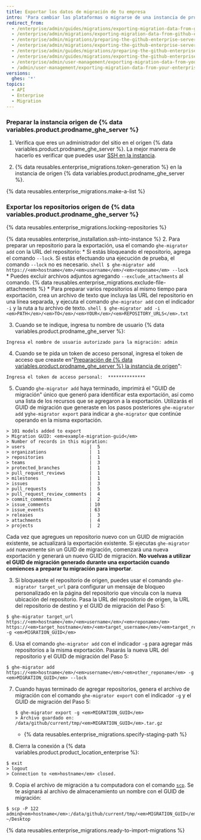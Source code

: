 ```yaml
---
title: Exportar los datos de migración de tu empresa
intro: 'Para cambiar las plataformas o migrarse de una instancia de pruebas a una productiva, puedes exportar los datos de migración de una instancia de {% data variables.product.prodname_ghe_server %} si preparas la instancia, bloqueas los repositorios, y generas un archivo de migración.'
redirect_from:
  - /enterprise/admin/guides/migrations/exporting-migration-data-from-github-enterprise/
  - /enterprise/admin/migrations/exporting-migration-data-from-github-enterprise-server
  - /enterprise/admin/migrations/preparing-the-github-enterprise-server-source-instance
  - /enterprise/admin/migrations/exporting-the-github-enterprise-server-source-repositories
  - /enterprise/admin/guides/migrations/preparing-the-github-enterprise-source-instance/
  - /enterprise/admin/guides/migrations/exporting-the-github-enterprise-source-repositories/
  - /enterprise/admin/user-management/exporting-migration-data-from-your-enterprise
  - /admin/user-management/exporting-migration-data-from-your-enterprise
versions:
  ghes: '*'
topics:
  - API
  - Enterprise
  - Migration
---
```

### Preparar la instancia origen de {% data variables.product.prodname_ghe_server %}

1. Verifica que eres un administrador del sitio en el origen {% data variables.product.prodname_ghe_server %}. La mejor manera de hacerlo es verificar que puedes usar [SSH en la instancia](/enterprise/admin/guides/installation/accessing-the-administrative-shell-ssh/).

2. {% data reusables.enterprise_migrations.token-generation %} en la instancia de origen {% data variables.product.prodname_ghe_server %}.

{% data reusables.enterprise_migrations.make-a-list %}

### Exportar los repositorios origen de {% data variables.product.prodname_ghe_server %}

{% data reusables.enterprise_migrations.locking-repositories %}

{% data reusables.enterprise_installation.ssh-into-instance %}
2. Para preparar un repositorio para la exportación, usa el comando `ghe-migrator add` con la URL del repositorio:
    * Si estás bloqueando el repositorio, agrega el comando `--lock`. Si estás efectuando una ejecución de prueba, el comando `--lock` no es necesario.
      ```shell
      $ ghe-migrator add https://<em>hostname</em>/<em>username</em>/<em>reponame</em> --lock
      ```
    * Puedes excluir archivos adjuntos agregando ` --exclude_attachments ` al comando. {% data reusables.enterprise_migrations.exclude-file-attachments %}
    * Para preparar varios repositorios al mismo tiempo para exportación, crea un archivo de texto que incluya las URL del repositorio en una línea separada, y ejecuta el comando `ghe-migrator add` con el indicador `-i` y la ruta a tu archivo de texto.
      ```shell
      $ ghe-migrator add -i <em>PATH</em>/<em>TO</em>/<em>YOUR</em>/<em>REPOSITORY_URLS</em>.txt
      ```

3. Cuando se te indique, ingresa tu nombre de usuario {% data variables.product.prodname_ghe_server %}:
  ```shell
  Ingresa el nombre de usuario autorizado para la migración: admin
  ```
4. Cuando se te pida un token de acceso personal, ingresa el token de acceso que creaste en"[Preparación de {% data variables.product.prodname_ghe_server %} la instancia de origen](#preparing-the-github-enterprise-server-source-instance)":
  ```shell
  Ingresa el token de acceso personal:  **************
  ```
5. Cuando `ghe-migrator add` haya terminado, imprimirá el "GUID de migración" único que generó para identificar esta exportación, así como una lista de los recursos que se agregaron a la exportación. Utilizarás el GUID de migración que generaste en los pasos posteriores `ghe-migrator add` y`ghe-migrator export` para indicar a `ghe-migrator` que continúe operando en la misma exportación.
  ```shell
  > 101 models added to export
  > Migration GUID: <em>example-migration-guid</em>
  > Number of records in this migration:
  > users                        |  5
  > organizations                |  1
  > repositories                 |  1
  > teams                        |  3
  > protected_branches           |  1
  > pull_request_reviews         |  1
  > milestones                   |  1
  > issues                       |  3
  > pull_requests                |  5
  > pull_request_review_comments |  4
  > commit_comments              |  2
  > issue_comments               | 10
  > issue_events                 | 63
  > releases                     |  3
  > attachments                  |  4
  > projects                     |  2
  ```
  Cada vez que agregues un repositorio nuevo con un GUID de migración existente, se actualizará la exportación existente. Si ejecutas `ghe-migrator add` nuevamente sin un GUID de migración, comenzará una nueva exportación y generará un nuevo GUID de migración. **No vuelvas a utilizar el GUID de migración generado durante una exportación cuando comiences a preparar tu migración para importar**.

3. Si bloqueaste el repositorio de origen, puedes usar el comando `ghe-migrator target_url` para configurar un mensaje de bloqueo personalizado en la página del repositorio que vincula con la nueva ubicación del repositorio. Pasa la URL del repositorio de origen, la URL del repositorio de destino y el GUID de migración del Paso 5:

  ```shell
  $ ghe-migrator target_url https://<em>hostname</em>/<em>username</em>/<em>reponame</em> https://<em>target_hostname</em>/<em>target_username</em>/<em>target_reponame</em> -g <em>MIGRATION_GUID</em>
  ```

6. Usa el comando `ghe-migrator add` con el indicador `-g` para agregar más repositorios a la misma exportación. Pasarás la nueva URL del repositorio y el GUID de migración del Paso 5:
  ```shell
  $ ghe-migrator add https://<em>hostname</em>/<em>username</em>/<em>other_reponame</em> -g <em>MIGRATION_GUID</em> --lock
  ```
7. Cuando hayas terminado de agregar repositorios, genera el archivo de migración con el comando `ghe-migrator export` con el indicador `-g` y el GUID de migración del Paso 5:
    ```shell
    $ ghe-migrator export -g <em>MIGRATION_GUID</em>
    > Archivo guardado en: /data/github/current/tmp/<em>MIGRATION_GUID</em>.tar.gz
    ```
    * {% data reusables.enterprise_migrations.specify-staging-path %}

8. Cierra la conexión a {% data variables.product.product_location_enterprise %}:
  ```shell
  $ exit
  > logout
  > Connection to <em>hostname</em> closed.
  ```
9. Copia el archivo de migración a tu computadora con el comando [`scp`](https://linuxacademy.com/blog/linux/ssh-and-scp-howto-tips-tricks#scp). Se te asignará al archivo de almacenamiento un nombre con el GUID de migración:
  ```shell
  $ scp -P 122 admin@<em>hostname</em>:/data/github/current/tmp/<em>MIGRATION_GUID</em>.tar.gz ~/Desktop
  ```
{% data reusables.enterprise_migrations.ready-to-import-migrations %}
